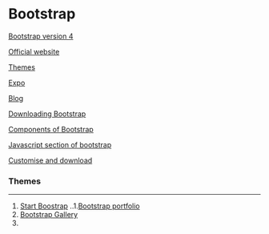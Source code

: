 # Bootstrap 

[Bootstrap version 4](https://v4-alpha.getbootstrap.com/)

[Official website](http://getbootstrap.com/)

[Themes](https://themes.getbootstrap.com/)

[Expo](http://expo.getbootstrap.com/)

[Blog](http://blog.getbootstrap.com/)

[Downloading Bootstrap](http://getbootstrap.com/getting-started/#download)

[Components of Bootstrap](http://getbootstrap.com/components/)

[Javascript section of bootstrap](http://getbootstrap.com/javascript/)

[Customise and download](http://getbootstrap.com/customize/)

### Themes
---

1. [Start Boostrap](https://startbootstrap.com/)
..1.[Bootstrap portfolio](https://blackrockdigital.github.io/startbootstrap-creative/)
2. [Bootstrap Gallery](https://mobirise.com/bootstrap-gallery/)
3. 